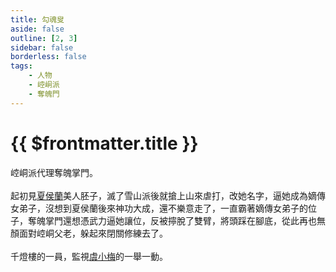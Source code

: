 ```yaml
---
title: 勾魂叟
aside: false
outline: [2, 3]
sidebar: false
borderless: false
tags:
    - 人物
    - 崆峒派
    - 奪魄門
---
```


# {{ $frontmatter.title }}

崆峒派代理奪魄掌門。
<br><br>
起初見[夏侯蘭](girl5)美人胚子，滅了雪山派後就搶上山來虐打，改她名字，逼她成為嫡傳女弟子，沒想到夏侯蘭後來神功大成，還不樂意走了，一直霸著嫡傳女弟子的位子，奪魄掌門還想憑武力逼她讓位，反被擰脫了雙臂，將頭踩在腳底，從此再也無顏面對崆峒父老，躲起來閉關修練去了。
<br><br>
千燈樓的一員，監視[虞小梅](girl3)的一舉一動。
